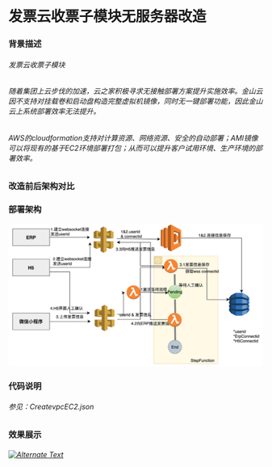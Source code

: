 发票云收票子模块无服务器改造</br>
============================================
### 背景描述<br>
###### 发票云收票子模块<br>
###### 随着集团上云步伐的加速，云之家积极寻求无接触部署方案提升实施效率。金山云因不支持对挂载卷和启动盘构造完整虚拟机镜像，同时无一键部署功能，因此金山云上系统部署效率无法提升。
###### AWS的cloudformation支持对计算资源、网络资源、安全的自动部署；AMI镜像可以将现有的基于EC2环境部署打包；从而可以提升客户试用环境、生产环境的部署效率。
### 改造前后架构对比<br>

### 部署架构<br>
<img src="https://github.com/1559550282/AWS/blob/main/piaozoneDemo-sam-build/image/architecture.png" width="775" alt="架构图" /><br>
### 代码说明<br>
###### 参见：CreatevpcEC2.json <br>

### 效果展示<br>
###### <a href="https://www.bilibili.com/video/BV1JV411b7mK/" title="收票子模块serverless改造"><img src="{image-url}" alt="Alternate Text" /></a>

